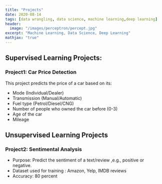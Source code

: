 ```yaml
---
title: "Projects"
date: 2020-08-14
tags: [data wrangling, data science, machine learning,deep learning]
header:
  image: "/images/perceptron/percept.jpg"
excerpt: "Machine Learning, Data Science, Deep Learning"
mathjax: "true"
---
```


## Supervised Learning Projects:

### Project1: Car Price Detection

This project predicts the price of a car based on its:
* Mode (Individual/Dealer)
* Transmission (Manual/Automatic)
* Fuel type (Petrol/Diesel/CNG)
* Number of people who owned the car before (0-3)
* Age of the car
* Mileage


## Unsupervised Learning Projects

### Project2: Sentimental Analysis

* Purpose: Predict the sentiment of a text/review ,e.g., positive or negative.
* Dataset used for training : Amazon, Yelp, IMDB reviews
* Accuracy: 80 percent
